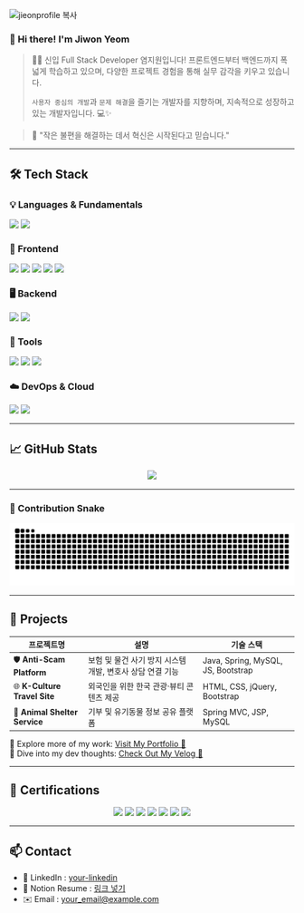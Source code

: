 <!-- 헤더 (멋진 상단 배너) -->
![jieonprofile 복사](https://github.com/user-attachments/assets/f4f9cf6b-da32-4ad0-a114-3c46cb7b0851)


### 👋 Hi there! I'm **Jiwon Yeom**

> 🧑‍💻 신입 Full Stack Developer 염지원입니다!
> 프론트엔드부터 백엔드까지 폭넓게 학습하고 있으며, 다양한 프로젝트 경험을 통해 실무 감각을 키우고 있습니다.
> 
> `사용자 중심의 개발`과 `문제 해결`을 즐기는 개발자를 지향하며, 지속적으로 성장하고 있는 개발자입니다. 💻✨

> 🎯 "작은 불편을 해결하는 데서 혁신은 시작된다고 믿습니다."

---

## 🛠️ Tech Stack

### 💡 Languages & Fundamentals
<p>
  <img src="https://img.shields.io/badge/Java-007396?style=for-the-badge&logo=java&logoColor=white"/>
  <img src="https://img.shields.io/badge/Python-3776AB?style=for-the-badge&logo=python&logoColor=white"/>
</p>

### 🎨 Frontend
<p>
  <img src="https://img.shields.io/badge/HTML5-E34F26?style=for-the-badge&logo=html5&logoColor=white"/>
  <img src="https://img.shields.io/badge/CSS3-1572B6?style=for-the-badge&logo=css3&logoColor=white"/>
  <img src="https://img.shields.io/badge/JavaScript-F7DF1E?style=for-the-badge&logo=javascript&logoColor=black"/>
  <img src="https://img.shields.io/badge/jQuery-0769AD?style=for-the-badge&logo=jquery&logoColor=white"/>
  <img src="https://img.shields.io/badge/React-61DAFB?style=for-the-badge&logo=react&logoColor=black"/>
</p>

### 🖥 Backend
<p>
  <img src="https://img.shields.io/badge/Spring-6DB33F?style=for-the-badge&logo=spring&logoColor=white"/>
  <img src="https://img.shields.io/badge/MySQL-4479A1?style=for-the-badge&logo=mysql&logoColor=white"/>
</p>

### 🧰 Tools
<p>
  <img src="https://img.shields.io/badge/Git-F05032?style=for-the-badge&logo=git&logoColor=white"/>
  <img src="https://img.shields.io/badge/GitHub-181717?style=for-the-badge&logo=github&logoColor=white"/>
  <img src="https://img.shields.io/badge/VS_Code-007ACC?style=for-the-badge&logo=visualstudiocode&logoColor=white"/>
</p>

### ☁️ DevOps & Cloud
<p>
  <img src="https://img.shields.io/badge/Docker-2496ED?style=for-the-badge&logo=docker&logoColor=white"/>
  <img src="https://img.shields.io/badge/Amazon_AWS-232F3E?style=for-the-badge&logo=amazonaws&logoColor=white"/>
</p>

---

## 📈 GitHub Stats

<p align="center">
  <img src="https://github-readme-stats.vercel.app/api?username=jiwon1116&show_icons=true&theme=radical" width="500"/>
</p>

---


### 🐍 Contribution Snake

<p align="center">
  <img src="https://github.com/jiwon1116/jiwon1116/blob/output/github-contribution-grid-snake.svg" />
</p>

---

## 🧩 Projects

| 프로젝트명 | 설명 | 기술 스택 |
|------------|------|------------|
| 🛡️ **Anti-Scam Platform** | 보험 및 물건 사기 방지 시스템 개발, 변호사 상담 연결 기능 | Java, Spring, MySQL, JS, Bootstrap |
| 🌐 **K-Culture Travel Site** | 외국인을 위한 한국 관광·뷰티 콘텐츠 제공 | HTML, CSS, jQuery, Bootstrap |
| 🐾 **Animal Shelter Service** | 기부 및 유기동물 정보 공유 플랫폼 | Spring MVC, JSP, MySQL |

🔗 Explore more of my work: [Visit My Portfolio 🌟](http://vithamin.dothome.co.kr)  
📝 Dive into my dev thoughts: [Check Out My Velog 🚀](https://velog.io/@joonie/posts)

---

## 📜 Certifications


<div align="center">

<img src="https://img.shields.io/badge/정보처리기사-필기합격-005BAC?style=flat-square&logo=graduation-cap&logoColor=white"/>
<img src="https://img.shields.io/badge/HSK-4급-005BAC?style=flat-square&logo=googletranslate&logoColor=white"/>
<img src="https://img.shields.io/badge/포토샵-자격증-005BAC?style=flat-square&logo=adobephotoshop&logoColor=white"/>
<img src="https://img.shields.io/badge/일러스트-자격증-005BAC?style=flat-square&logo=adobeillustrator&logoColor=white"/>
<img src="https://img.shields.io/badge/한국어능력검정시험-2급-005BAC?style=flat-square&logo=googleclassroom&logoColor=white"/>
<img src="https://img.shields.io/badge/컴활-2급-005BAC?style=flat-square&logo=windows&logoColor=white"/>
<img src="https://img.shields.io/badge/COS_Pro-2급_(Python)-005BAC?style=flat-square&logo=python&logoColor=white"/>

</div>

---

## 📫 Contact

- 💼 LinkedIn : [your-linkedin](https://linkedin.com/in/yourprofile)
- 📝 Notion Resume : [링크 넣기](#)
- ✉️ Email : your_email@example.com

